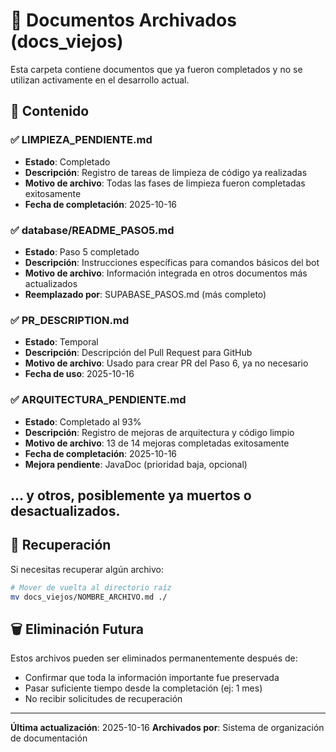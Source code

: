 # 📁 Documentos Archivados (docs_viejos)

Esta carpeta contiene documentos que ya fueron completados y no se utilizan activamente en el desarrollo actual.

## 📂 Contenido

### ✅ **LIMPIEZA_PENDIENTE.md**
- **Estado**: Completado
- **Descripción**: Registro de tareas de limpieza de código ya realizadas
- **Motivo de archivo**: Todas las fases de limpieza fueron completadas exitosamente
- **Fecha de completación**: 2025-10-16

### ✅ **database/README_PASO5.md**
- **Estado**: Paso 5 completado
- **Descripción**: Instrucciones específicas para comandos básicos del bot
- **Motivo de archivo**: Información integrada en otros documentos más actualizados
- **Reemplazado por**: SUPABASE_PASOS.md (más completo)

### ✅ **PR_DESCRIPTION.md**
- **Estado**: Temporal
- **Descripción**: Descripción del Pull Request para GitHub
- **Motivo de archivo**: Usado para crear PR del Paso 6, ya no necesario
- **Fecha de uso**: 2025-10-16

### ✅ **ARQUITECTURA_PENDIENTE.md**
- **Estado**: Completado al 93%
- **Descripción**: Registro de mejoras de arquitectura y código limpio
- **Motivo de archivo**: 13 de 14 mejoras completadas exitosamente
- **Fecha de completación**: 2025-10-16
- **Mejora pendiente**: JavaDoc (prioridad baja, opcional)

... y otros, posiblemente ya muertos o desactualizados.
---

## 🔄 Recuperación

Si necesitas recuperar algún archivo:
```bash
# Mover de vuelta al directorio raíz
mv docs_viejos/NOMBRE_ARCHIVO.md ./
```

## 🗑️ Eliminación Futura

Estos archivos pueden ser eliminados permanentemente después de:
- Confirmar que toda la información importante fue preservada
- Pasar suficiente tiempo desde la completación (ej: 1 mes)
- No recibir solicitudes de recuperación

---

**Última actualización**: 2025-10-16
**Archivados por**: Sistema de organización de documentación
